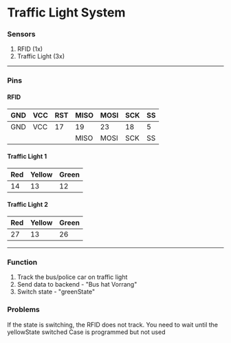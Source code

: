 # Traffic Light System

### Sensors
1. RFID (1x)
2. Traffic Light (3x)

___
### Pins
#### RFID
| GND  | VCC  | RST  | MISO  | MOSI  | SCK  | SS
|---|---|---|---|---|---|---|
| GND  |  VCC | 17  | 19  | 23  | 18 | 5
|   |   |   |  MISO |MOSI   | SCK| SS


#### Traffic Light 1
|Red|Yellow|Green|
|---|---|---|
|14|13|12|


#### Traffic Light 2
|Red|Yellow|Green|
|---|---|---|
|27|13|26|

___
### Function
1. Track the bus/police car on traffic light
2. Send data to backend - "Bus hat Vorrang"
3. Switch state - "greenState"


### Problems
If the state is switching, the RFID does not track. You need to wait until the yellowState switched
Case is programmed but not used